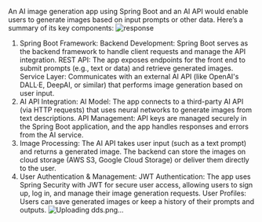 
An AI image generation app using Spring Boot and an AI API would enable users to generate images based on input prompts or other data. Here’s a summary of its key components:
![response](https://github.com/user-attachments/assets/0b3e50b5-6dea-43fb-94fd-ad14c41d26fd)

1. Spring Boot Framework:
Backend Development: Spring Boot serves as the backend framework to handle client requests and manage the API integration.
REST API: The app exposes endpoints for the front end to submit prompts (e.g., text or data) and retrieve generated images.
Service Layer: Communicates with an external AI API (like OpenAI's DALL·E, DeepAI, or similar) that performs image generation based on user input.
2. AI API Integration:
AI Model: The app connects to a third-party AI API (via HTTP requests) that uses neural networks to generate images from text descriptions.
API Management: API keys are managed securely in the Spring Boot application, and the app handles responses and errors from the AI service.
3. Image Processing:
The AI API takes user input (such as a text prompt) and returns a generated image.
The backend can store the images on cloud storage (AWS S3, Google Cloud Storage) or deliver them directly to the user.
4. User Authentication & Management:
JWT Authentication: The app uses Spring Security with JWT for secure user access, allowing users to sign up, log in, and manage their image generation requests.
User Profiles: Users can save generated images or keep a history of their prompts and outputs.
![Uploading dds.png…]()
